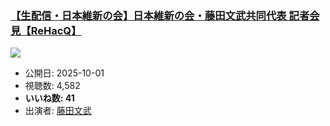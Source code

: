 ### [【生配信・日本維新の会】日本維新の会・藤田文武共同代表 記者会見【ReHacQ】](https://www.youtube.com/watch?v=GYwruDDggvs)
[![](https://img.youtube.com/vi/GYwruDDggvs/sddefault.jpg)](https://www.youtube.com/watch?v=GYwruDDggvs)
-   公開日: 2025-10-01
-   視聴数: 4,582
-   **いいね数: 41**
-   出演者: [藤田文武](/rehacq_fan/people/藤田文武 "wikilink")
